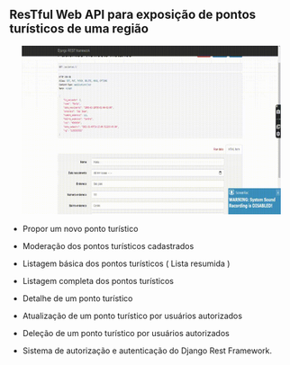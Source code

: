 ## ResTful Web API para exposição de pontos turísticos de uma região ##

<p align="center">
  <img width="460" height="300" src="imagens/RestFull-clinica.gif">
</p>

- Propor um novo ponto turístico

- Moderação dos pontos turísticos cadastrados

- Listagem básica dos pontos turísticos ( Lista resumida )

- Listagem completa dos pontos turísticos

- Detalhe de um ponto turístico

- Atualização de um ponto turístico por usuários autorizados

- Deleção de um ponto turístico por usuários autorizados

- Sistema de autorização e autenticação do Django Rest Framework.

